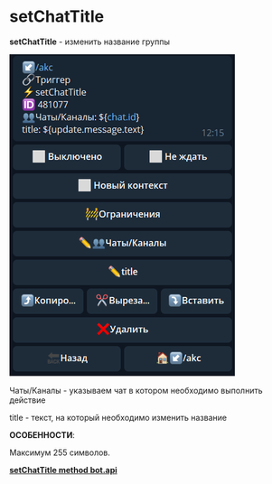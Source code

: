 # setChatTitle
**setChatTitle** - изменить название группы

![](./1.png)

Чаты/Каналы - указываем чат в котором необходимо выполнить действие

title - текст, на который необходимо изменить название


**ОСОБЕННОСТИ**:

Максимум 255 символов.

[**setChatTitle method bot.api**](https://core.telegram.org/bots/api#setchattitle)







